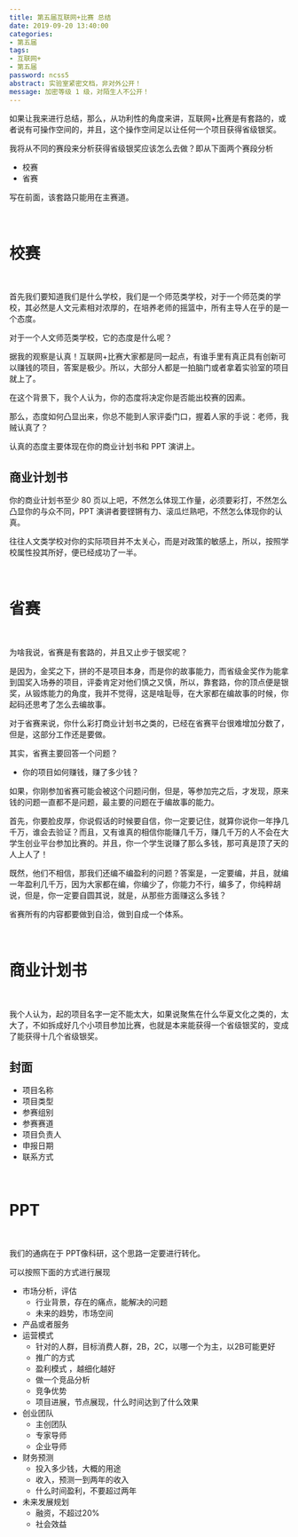 ```yaml
---
title: 第五届互联网+比赛 总结
date: 2019-09-20 13:40:00
categories:
- 第五届
tags:
- 互联网+
- 第五届
password: ncss5
abstract: 实验室紧密文档，非对外公开！
message: 加密等级 1 级，对陌生人不公开！
---
```

如果让我来进行总结，那么，从功利性的角度来讲，互联网+比赛是有套路的，或者说有可操作空间的，并且，这个操作空间足以让任何一个项目获得省级银奖。

我将从不同的赛段来分析获得省级银奖应该怎么去做？即从下面两个赛段分析

- 校赛
- 省赛

写在前面，该套路只能用在主赛道。

<br/>

# 校赛

<br/>

首先我们要知道我们是什么学校，我们是一个师范类学校，对于一个师范类的学校，其必然是人文元素相对浓厚的，在培养老师的摇篮中，所有主导人在乎的是一个态度。

对于一个人文师范类学校，它的态度是什么呢？

据我的观察是认真！互联网+比赛大家都是同一起点，有谁手里有真正具有创新可以赚钱的项目，答案是极少。所以，大部分人都是一拍脑门或者拿着实验室的项目就上了。

在这个背景下，我个人认为，你的态度将决定你是否能出校赛的因素。

那么，态度如何凸显出来，你总不能到人家评委门口，握着人家的手说：老师，我贼认真了？

认真的态度主要体现在你的商业计划书和 PPT 演讲上。

## 商业计划书

你的商业计划书至少 80 页以上吧，不然怎么体现工作量，必须要彩打，不然怎么凸显你的与众不同，PPT 演讲者要铿锵有力、滚瓜烂熟吧，不然怎么体现你的认真。

往往人文类学校对你的实际项目并不太关心，而是对政策的敏感上，所以，按照学校属性投其所好，便已经成功了一半。

<br/>

# 省赛

<br/>

为啥我说，省赛是有套路的，并且又止步于银奖呢？

是因为，金奖之下，拼的不是项目本身，而是你的故事能力，而省级金奖作为能拿到国奖入场券的项目，评委肯定对他们慎之又慎，所以，靠套路，你的顶点便是银奖，从锻炼能力的角度，我并不觉得，这是啥耻辱，在大家都在编故事的时候，你起码还思考了怎么去编故事。

对于省赛来说，你什么彩打商业计划书之类的，已经在省赛平台很难增加分数了，但是，这部分工作还是要做。

其实，省赛主要回答一个问题？

- 你的项目如何赚钱，赚了多少钱？

如果，你刚参加省赛可能会被这个问题问倒，但是，等参加完之后，才发现，原来钱的问题一直都不是问题，最主要的问题在于编故事的能力。

首先，你要脸皮厚，你说假话的时候要自信，你一定要记住，就算你说你一年挣几千万，谁会去验证？而且，又有谁真的相信你能赚几千万，赚几千万的人不会在大学生创业平台参加比赛的。并且，你一个学生说赚了那么多钱，那可真是顶了天的人上人了！

既然，他们不相信，那我们还编不编盈利的问题？答案是，一定要编，并且，就编一年盈利几千万，因为大家都在编，你编少了，你能力不行，编多了，你纯粹胡说，但是，你一定要自圆其说，就是，从那些方面赚这么多钱？

省赛所有的内容都要做到自洽，做到自成一个体系。

<br/>

# 商业计划书

<br/>

我个人认为，起的项目名字一定不能太大，如果说聚焦在什么华夏文化之类的，太大了，不如拆成好几个小项目参加比赛，也就是本来能获得一个省级银奖的，变成了能获得十几个省级银奖。

## 封面

- 项目名称
- 项目类型
- 参赛组别
- 参赛赛道
- 项目负责人
- 申报日期
- 联系方式

<br/>

# PPT

<br/>

我们的通病在于 PPT像科研，这个思路一定要进行转化。

可以按照下面的方式进行展现

- 市场分析，评估
	- 行业背景，存在的痛点，能解决的问题
	- 未来的趋势，市场空间
- 产品或者服务
- 运营模式 
	- 针对的人群，目标消费人群，2B，2C，以哪一个为主，以2B可能更好
	- 推广的方式
	- 盈利模式 ，越细化越好
	- 做一个竞品分析
	- 竞争优势
	- 项目进展，节点展现，什么时间达到了什么效果 
- 创业团队
	- 主创团队
	- 专家导师
	- 企业导师
- 财务预测
	- 投入多少钱，大概的用途
	- 收入，预测一到两年的收入
	- 什么时间盈利，不要超过两年
- 未来发展规划
	- 融资，不超过20%
	- 社会效益 

